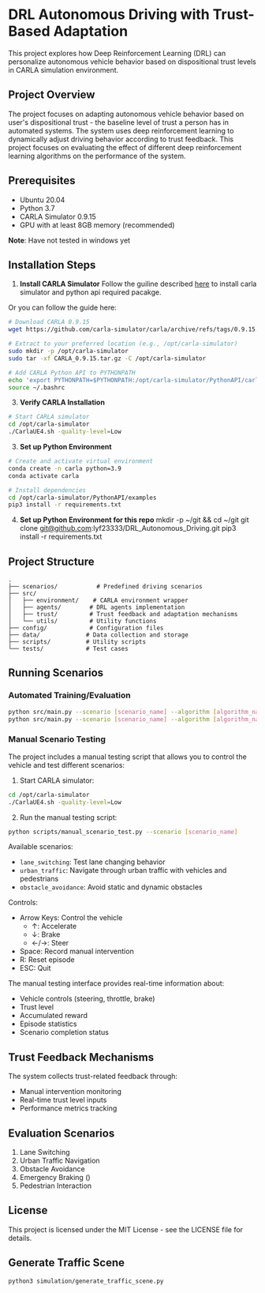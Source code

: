 # DRL Autonomous Driving with Trust-Based Adaptation

This project explores how Deep Reinforcement Learning (DRL) can personalize autonomous vehicle behavior based on dispositional trust levels in CARLA simulation environment.

## Project Overview
The project focuses on adapting autonomous vehicle behavior based on user's dispositional trust - the baseline level of trust a person has in automated systems. The system uses deep reinforcement learning to dynamically adjust driving behavior according to trust feedback. This project focuses on evaluating the effect of different deep reinforcement learning algorithms on the performance of the system.

## Prerequisites
- Ubuntu 20.04
- Python 3.7
- CARLA Simulator 0.9.15
- GPU with at least 8GB memory (recommended)

**Note**: Have not tested in windows yet

## Installation Steps

1. **Install CARLA Simulator**
Follow the guiline described [here](https://carla.readthedocs.io/en/latest/start_quickstart/) to install carla simulator and python api required pacakge.

Or you can follow the guide here:

```bash
# Download CARLA 0.9.15
wget https://github.com/carla-simulator/carla/archive/refs/tags/0.9.15.tar.gz

# Extract to your preferred location (e.g., /opt/carla-simulator)
sudo mkdir -p /opt/carla-simulator
sudo tar -xf CARLA_0.9.15.tar.gz -C /opt/carla-simulator

# Add CARLA Python API to PYTHONPATH
echo 'export PYTHONPATH=$PYTHONPATH:/opt/carla-simulator/PythonAPI/carla/dist/carla-0.9.15-py3.7-linux-x86_64.egg' >> ~/.bashrc
source ~/.bashrc
```
3. **Verify CARLA Installation**
```bash
# Start CARLA simulator
cd /opt/carla-simulator
./CarlaUE4.sh -quality-level=Low
```

3. **Set up Python Environment**
```bash
# Create and activate virtual environment
conda create -n carla python=3.9
conda activate carla

# Install dependencies
cd /opt/carla-simulator/PythonAPI/examples
pip3 install -r requirements.txt
```

4. **Set up Python Environment for this repo**
mkdir -p ~/git && cd ~/git
git clone git@github.com:lyf23333/DRL_Autonomous_Driving.git
pip3 install -r requirements.txt


## Project Structure
```
.
├── scenarios/           # Predefined driving scenarios
├── src/
│   ├── environment/    # CARLA environment wrapper
│   ├── agents/        # DRL agents implementation
│   ├── trust/         # Trust feedback and adaptation mechanisms
│   └── utils/         # Utility functions
├── config/            # Configuration files
├── data/             # Data collection and storage
├── scripts/          # Utility scripts
└── tests/            # Test cases
```

## Running Scenarios

### Automated Training/Evaluation
```bash
python src/main.py --scenario [scenario_name] --algorithm [algorithm_name] --train
python src/main.py --scenario [scenario_name] --algorithm [algorithm_name] --eval
```

### Manual Scenario Testing
The project includes a manual testing script that allows you to control the vehicle and test different scenarios:

1. Start CARLA simulator:
```bash
cd /opt/carla-simulator
./CarlaUE4.sh -quality-level=Low
```

2. Run the manual testing script:
```bash
python scripts/manual_scenario_test.py --scenario [scenario_name]
```

Available scenarios:
- `lane_switching`: Test lane changing behavior
- `urban_traffic`: Navigate through urban traffic with vehicles and pedestrians
- `obstacle_avoidance`: Avoid static and dynamic obstacles

Controls:
- Arrow Keys: Control the vehicle
  - ↑: Accelerate
  - ↓: Brake
  - ←/→: Steer
- Space: Record manual intervention
- R: Reset episode
- ESC: Quit

The manual testing interface provides real-time information about:
- Vehicle controls (steering, throttle, brake)
- Trust level
- Accumulated reward
- Episode statistics
- Scenario completion status

## Trust Feedback Mechanisms
The system collects trust-related feedback through:
- Manual intervention monitoring
- Real-time trust level inputs
- Performance metrics tracking

## Evaluation Scenarios
1. Lane Switching
2. Urban Traffic Navigation
3. Obstacle Avoidance
4. Emergency Braking ()
5. Pedestrian Interaction


## License
This project is licensed under the MIT License - see the LICENSE file for details.

## Generate Traffic Scene

```bash
python3 simulation/generate_traffic_scene.py
```
